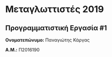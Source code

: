 # Μεταγλωττιστές 2019
## Προγραμματιστική Εργασία #1

**Ονοματεπώνυμο:** Παναγιώτης Κάργας

**Α.Μ.:** Π2016190


